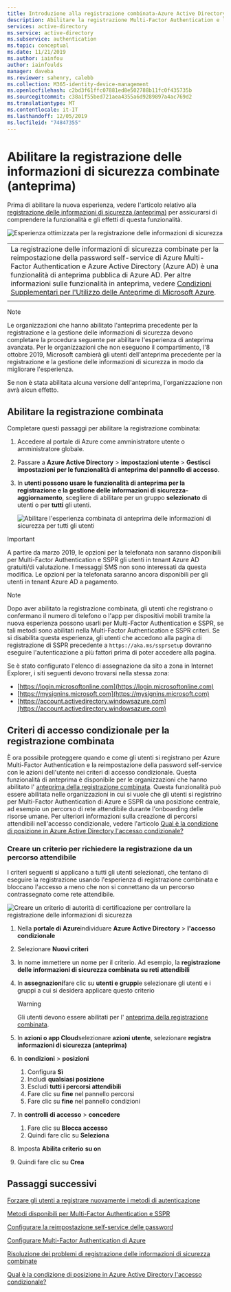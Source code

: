 ```yaml
---
title: Introduzione alla registrazione combinata-Azure Active Directory
description: Abilitare la registrazione Multi-Factor Authentication e la reimpostazione della password self-service Azure AD combinati (anteprima)
services: active-directory
ms.service: active-directory
ms.subservice: authentication
ms.topic: conceptual
ms.date: 11/21/2019
ms.author: iainfou
author: iainfoulds
manager: daveba
ms.reviewer: sahenry, calebb
ms.collection: M365-identity-device-management
ms.openlocfilehash: c2bd3f61ffc07881ed8e502788b11fc0f435735b
ms.sourcegitcommit: c38a1f55bed721aea4355a6d9289897a4ac769d2
ms.translationtype: MT
ms.contentlocale: it-IT
ms.lasthandoff: 12/05/2019
ms.locfileid: "74847355"
---
```

# <a name="enable-combined-security-information-registration-preview"></a>Abilitare la registrazione delle informazioni di sicurezza combinate (anteprima)

Prima di abilitare la nuova esperienza, vedere l'articolo relativo alla [registrazione delle informazioni di sicurezza (anteprima)](concept-registration-mfa-sspr-combined.md) per assicurarsi di comprendere la funzionalità e gli effetti di questa funzionalità.

![Esperienza ottimizzata per la registrazione delle informazioni di sicurezza](media/howto-registration-mfa-sspr-combined/combined-security-info-more-required.png)

|     |
| --- |
| La registrazione delle informazioni di sicurezza combinate per la reimpostazione della password self-service di Azure Multi-Factor Authentication e Azure Active Directory (Azure AD) è una funzionalità di anteprima pubblica di Azure AD. Per altre informazioni sulle funzionalità in anteprima, vedere [Condizioni Supplementari per l'Utilizzo delle Anteprime di Microsoft Azure](https://azure.microsoft.com/support/legal/preview-supplemental-terms/).|
|     |

> [!NOTE]
> Le organizzazioni che hanno abilitato l'anteprima precedente per la registrazione e la gestione delle informazioni di sicurezza devono completare la procedura seguente per abilitare l'esperienza di anteprima avanzata. Per le organizzazioni che non eseguono il compartimento, l'8 ottobre 2019, Microsoft cambierà gli utenti dell'anteprima precedente per la registrazione e la gestione delle informazioni di sicurezza in modo da migliorare l'esperienza. 
> 
> Se non è stata abilitata alcuna versione dell'anteprima, l'organizzazione non avrà alcun effetto.

## <a name="enable-combined-registration"></a>Abilitare la registrazione combinata

Completare questi passaggi per abilitare la registrazione combinata:

1. Accedere al portale di Azure come amministratore utente o amministratore globale.
2. Passare a **Azure Active Directory** > **impostazioni utente** > **Gestisci impostazioni per le funzionalità di anteprima del pannello di accesso**.
3. In **utenti possono usare le funzionalità di anteprima per la registrazione e la gestione delle informazioni di sicurezza-aggiornamento**, scegliere di abilitare per un gruppo **selezionato** di utenti o per **tutti** gli utenti.

   ![Abilitare l'esperienza combinata di anteprima delle informazioni di sicurezza per tutti gli utenti](media/howto-registration-mfa-sspr-combined/combined-security-info-enable.png)

> [!IMPORTANT]
> A partire da marzo 2019, le opzioni per la telefonata non saranno disponibili per Multi-Factor Authentication e SSPR gli utenti in tenant Azure AD gratuiti/di valutazione. I messaggi SMS non sono interessati da questa modifica. Le opzioni per la telefonata saranno ancora disponibili per gli utenti in tenant Azure AD a pagamento.

> [!NOTE]
> Dopo aver abilitato la registrazione combinata, gli utenti che registrano o confermano il numero di telefono o l'app per dispositivi mobili tramite la nuova esperienza possono usarli per Multi-Factor Authentication e SSPR, se tali metodi sono abilitati nella Multi-Factor Authentication e SSPR criteri. Se si disabilita questa esperienza, gli utenti che accedono alla pagina di registrazione di SSPR precedente a `https://aka.ms/ssprsetup` dovranno eseguire l'autenticazione a più fattori prima di poter accedere alla pagina.

Se è stato configurato l'elenco di assegnazione da sito a zona in Internet Explorer, i siti seguenti devono trovarsi nella stessa zona:

* [https://login.microsoftonline.com](https://login.microsoftonline.com)
* [https://mysignins.microsoft.com](https://mysignins.microsoft.com)
* [https://account.activedirectory.windowsazure.com](https://account.activedirectory.windowsazure.com)

## <a name="conditional-access-policies-for-combined-registration"></a>Criteri di accesso condizionale per la registrazione combinata

È ora possibile proteggere quando e come gli utenti si registrano per Azure Multi-Factor Authentication e la reimpostazione della password self-service con le azioni dell'utente nei criteri di accesso condizionale. Questa funzionalità di anteprima è disponibile per le organizzazioni che hanno abilitato l' [anteprima della registrazione combinata](../authentication/concept-registration-mfa-sspr-combined.md). Questa funzionalità può essere abilitata nelle organizzazioni in cui si vuole che gli utenti si registrino per Multi-Factor Authentication di Azure e SSPR da una posizione centrale, ad esempio un percorso di rete attendibile durante l'onboarding delle risorse umane. Per ulteriori informazioni sulla creazione di percorsi attendibili nell'accesso condizionale, vedere l'articolo [Qual è la condizione di posizione in Azure Active Directory l'accesso condizionale?](../conditional-access/location-condition.md#named-locations)

### <a name="create-a-policy-to-require-registration-from-a-trusted-location"></a>Creare un criterio per richiedere la registrazione da un percorso attendibile

I criteri seguenti si applicano a tutti gli utenti selezionati, che tentano di eseguire la registrazione usando l'esperienza di registrazione combinata e bloccano l'accesso a meno che non si connettano da un percorso contrassegnato come rete attendibile.

![Creare un criterio di autorità di certificazione per controllare la registrazione delle informazioni di sicurezza](media/howto-registration-mfa-sspr-combined/conditional-access-register-security-info.png)

1. Nella **portale di Azure**individuare **Azure Active Directory** > **l'accesso condizionale**
1. Selezionare **Nuovi criteri**
1. In nome immettere un nome per il criterio. Ad esempio, la **registrazione delle informazioni di sicurezza combinata su reti attendibili**
1. In **assegnazioni**fare clic su **utenti e gruppi**e selezionare gli utenti e i gruppi a cui si desidera applicare questo criterio

   > [!WARNING]
   > Gli utenti devono essere abilitati per l' [anteprima della registrazione combinata](../authentication/howto-registration-mfa-sspr-combined.md).

1. In **azioni o app Cloud**selezionare **azioni utente**, selezionare **registra informazioni di sicurezza (anteprima)**
1. In **condizioni** > **posizioni**
   1. Configura **Sì**
   1. Includi **qualsiasi posizione**
   1. Escludi **tutti i percorsi attendibili**
   1. Fare clic su **fine** nel pannello percorsi
   1. Fare clic su **fine** nel pannello condizioni
1. In **controlli di accesso** > **concedere**
   1. Fare clic su **Blocca accesso**
   1. Quindi fare clic su **Seleziona**
1. Imposta **Abilita criterio** **su on**
1. Quindi fare clic su **Crea**

## <a name="next-steps"></a>Passaggi successivi

[Forzare gli utenti a registrare nuovamente i metodi di autenticazione](howto-mfa-userdevicesettings.md#manage-authentication-methods)

[Metodi disponibili per Multi-Factor Authentication e SSPR](concept-authentication-methods.md)

[Configurare la reimpostazione self-service delle password](howto-sspr-deployment.md)

[Configurare Multi-Factor Authentication di Azure](howto-mfa-getstarted.md)

[Risoluzione dei problemi di registrazione delle informazioni di sicurezza combinate](howto-registration-mfa-sspr-combined-troubleshoot.md)

[Qual è la condizione di posizione in Azure Active Directory l'accesso condizionale?](../conditional-access/location-condition.md)
